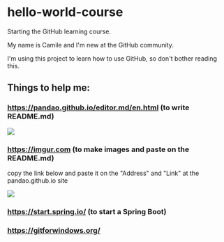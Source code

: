 # hello-world-course
Starting the GitHub learning course.

My name is Camile and I'm new at the GitHub community.

I'm using this project to learn how to use GitHub, so don't bother reading this.

## Things to help me:
### https://pandao.github.io/editor.md/en.html **(to write README.md)**
[![](https://i.imgur.com/LyduwPA.png)](https://i.imgur.com/LyduwPA.png)

### https://imgur.com **(to make images and paste on the README.md)**

copy the link below and paste it on the "Address" and "Link" at the pandao.github.io site

[![](https://i.imgur.com/oP9ZDJb.png)](https://i.imgur.com/oP9ZDJb.png)

### https://start.spring.io/ **(to start a Spring Boot)**

### https://gitforwindows.org/ 
